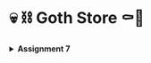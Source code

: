 # 💀 ⛓️ Goth Store ⚰️🦇

<details>
<Summary><b>Assignment 7</b></summary>

### 1. Explain what are stateless widgets and stateful widgets, and explain the difference between them.

Stateless widgets are widgets that don’t have any mutable state. They are immutable, meaning once they are built, they cannot change. They are typically used for widgets that only depend on their configuration and don’t change over time. In this project, `MyHomePage` and `ItemCard` are examples of stateless widgets.

Stateful widgets are widgets that can change over time or in response to user interactions. They maintain a `State` object, which can change and trigger a rebuild of the widget. Stateful widgets are useful when the UI needs to reflect changes or updates, such as animations or data from user interactions.

### 2. Mention the widgets that you have used for this project and its uses.
- Scaffold: Provides the basic structure, including the AppBar and Body for the layout.
- AppBar: Displays the title at the top of the app.
- Row and Column: Used for arranging widgets in horizontal and vertical layouts.
- GridView.count: Displays a grid of buttons for the main options.
- Card: Used for displaying the information cards.
- InkWell: Wraps each button to detect taps.
- SnackBar: Shows feedback messages when buttons are pressed.

### 3. What is the use-case for setState()? Explain the variable that can be affected by setState().

`setState()` is used in a `StatefulWidget` to indicate that the widget’s state has changed and needs to be updated in the UI. When called, `setState()` triggers a rebuild, updating any UI elements that depend on the changed data. In this project, we didn’t use `setState()` as `MyHomePage` is a `StatelessWidget`. However, if we had a counter or a dynamic list, we would use `setState()` to update them.

### 4. Explain the difference between `const` and `final` keyword.

- const: Used to define compile-time constants. It’s used for values that are completely determined at compile time and will never change.
- final: Used for variables that are set once and won’t be changed. However, unlike `const`, the value of `final` can be determined at runtime.

### 5. Explain how you implemented the checklist above step-by-step.
#### ✔️Create a new Flutter application with the E-Commerce theme that matches the previous assignments.
- First, I create a new application in my designated directory by running the following code.
    ```
    flutter create vinyl_shop
    cd vinyl_shop
    ```
- I then create new file called menu.dart and add ```import 'package:flutter/material.dart'```
- From my ```main.dart``` file, I move the class ```MyHomePage``` and ```_MyHomePageState``` to the ```menu.dart``` file.
- In ```main.dart```, I added some imports and added color scheme.
    ```dart
    import 'package:flutter/material.dart';
    import 'package:goth_store/menu.dart';

    void main() {
    runApp(const MyApp());
    }

    class MyApp extends StatelessWidget {
    const MyApp({super.key});

    @override
    Widget build(BuildContext context) {
        return MaterialApp(
        title: 'Goth Store',
        theme: ThemeData(
            colorScheme: ColorScheme.fromSwatch(
            primarySwatch: Colors.grey, 
            ).copyWith(
            secondary: Colors.black,
            ),
        ),
        home: MyHomePage(),
        );
    }
    }
    ```
#### ✔️Create three simple buttons with icons and texts for Viewing the product list (View Product List), Adding a product (Add Product), Logout (Logout) and implement different colors for each button
```dart
class MyHomePage extends StatelessWidget {
  final String npm = '2306172086';
  final String name = 'Kezia Salsalina Agtyra Sebayang';
  final String className = 'PBP KKI';
  final List<ItemHomepage> items = [
    ItemHomepage("View Product", Icons.list, Colors.red[600]!),
    ItemHomepage("Add Product", Icons.add, Colors.red[500]!),
    ItemHomepage("Logout", Icons.logout, Colors.red[400]!),
  ];

  MyHomePage({super.key});

  @override
  Widget build(BuildContext context) {
    return Scaffold(
      backgroundColor: Colors.black,
      appBar: AppBar(
        title: const Text(
          'Goth Store',
          style: TextStyle(
            color: Colors.red,
            fontWeight: FontWeight.bold,
          ),
        ),
        backgroundColor: Colors.grey[900],
      ),
      body: Padding(
        padding: const EdgeInsets.all(16.0),
        child: Column(
          crossAxisAlignment: CrossAxisAlignment.center,
          children: [
            Row(
              mainAxisAlignment: MainAxisAlignment.spaceEvenly,
              children: [
                InfoCard(title: 'NPM', content: npm),
                InfoCard(title: 'Name', content: name),
                InfoCard(title: 'Class', content: className),
              ],
            ),
            const SizedBox(height: 16.0),
            const Center(
              child: Text(
                'Welcome to Goth Store',
                style: TextStyle(
                  color: Colors.red,
                  fontWeight: FontWeight.bold,
                  fontSize: 18.0,
                ),
              ),
            ),
            const SizedBox(height: 16.0),
            GridView.count(
              primary: true,
              padding: const EdgeInsets.all(20),
              crossAxisSpacing: 10,
              mainAxisSpacing: 10,
              crossAxisCount: 3,
              shrinkWrap: true,
              children: items.map((ItemHomepage item) {
                return ItemCard(item);
              }).toList(),
            ),
          ],
        ),
      ),
    );
  }
}
```
#### ✔️Display a Snackbar with messages
```dart
class ItemCard extends StatelessWidget {
  final ItemHomepage item;

  const ItemCard(this.item, {super.key});

  @override
  Widget build(BuildContext context) {
    return Material(
      color: item.color,
      borderRadius: BorderRadius.circular(12),
      child: InkWell(
        onTap: () {
          ScaffoldMessenger.of(context)
            ..hideCurrentSnackBar()
            ..showSnackBar(
              SnackBar(content: Text("You have pressed the ${item.name} button!")),
            );
        },
        child: Container(
          padding: const EdgeInsets.all(8),
          child: Center(
            child: Column(
              mainAxisAlignment: MainAxisAlignment.center,
              children: [
                Icon(
                  item.icon,
                  color: Colors.white,
                  size: 30.0,
                ),
                const Padding(padding: EdgeInsets.all(3)),
                Text(
                  item.name,
                  textAlign: TextAlign.center,
                  style: const TextStyle(
                    color: Colors.white,
                  ),
                ),
              ],
            ),
          ),
        ),
      ),
    );
  }
}
  ```

</details>
